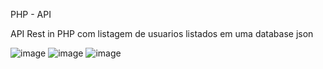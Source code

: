 PHP - API


API Rest in PHP com listagem de usuarios listados em uma database json

![image](https://github.com/JoaoPDeveloper/PHP-API/assets/95835981/ea0c466f-c114-4c78-8ac0-16b12c557907)
![image](https://github.com/JoaoPDeveloper/PHP-API/assets/95835981/e02c45bc-feab-4b96-a980-d15433a8b6c8) ![image](https://github.com/JoaoPDeveloper/PHP-API/assets/95835981/55edd181-c9f9-4b96-be7a-3c407938cf2e)
